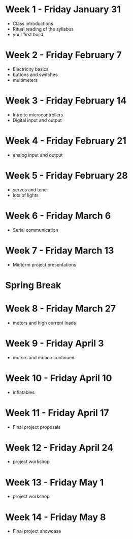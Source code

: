 # Week 1 - Friday January 31
* Class introductions
* Ritual reading of the syllabus
* your first build

# Week 2 - Friday February 7
* Electricity basics
* buttons and switches
* multimeters

# Week 3 - Friday February 14
* Intro to microcontrollers
* Digital input and output 

# Week 4 - Friday February 21
* analog input and output

# Week 5 - Friday February 28
* servos and tone
* lots of lights

# Week 6 - Friday March 6
* Serial communication

# Week 7 - Friday March 13
* Midterm project presentations

# Spring Break

# Week 8 - Friday March 27
* motors and high current loads

# Week 9 - Friday April 3
* motors and motion continued

# Week 10 - Friday April 10
* inflatables

# Week 11 - Friday April 17
* Final project proposals

# Week 12 - Friday April 24
* project workshop

# Week 13 - Friday May 1
* project workshop

# Week 14 - Friday May 8
* Final project showcase
